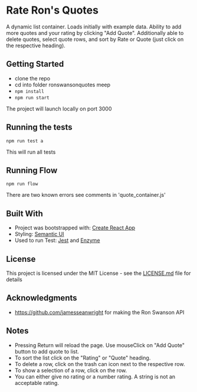 # Rate Ron's Quotes

A dynamic list container.  Loads initially with example data.  Ability to add more quotes and your rating by clicking "Add Quote".  Additionally able to delete quotes, select quote rows, and sort by Rate or Quote (just click on the respective heading).  

## Getting Started

 * clone the repo
 * cd into folder ronswansonquotes meep
 * `npm install`
 * `npm run start`
 
 The project will launch locally on port 3000

## Running the tests

`npm run test a`

This will run all tests

## Running Flow

`npm run flow`

There are two known errors see comments in 'quote_container.js'

## Built With

* Project was bootstrapped with: [Create React App](https://github.com/facebookincubator/create-react-app)
* Styling: [Semantic UI](https://semantic-ui.com/)
* Used to run Test: [Jest](https://github.com/facebook/jest) and [Enzyme](https://github.com/airbnb/enzyme)

## License

This project is licensed under the MIT License - see the [LICENSE.md](LICENSE.md) file for details

## Acknowledgments

* https://github.com/jamesseanwright for making the Ron Swanson API

## Notes

* Pressing Return will reload the page.  Use mouseClick on "Add Quote" button to add quote to list.
* To sort the list click on the "Rating" or "Quote" heading.
* To delete a row, click on the trash can icon next to the respective row.
* To show a selection of a row, click on the row.
* You can either give no rating or a number rating.  A string is not an acceptable rating.  

